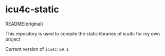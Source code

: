 # icu4c-static

[README(original)](https://github.com/LeafStative/icu4c-static/blob/main/README_ICU.md)

This repository is used to compile the static libraries of icu4c for my own project

Current version of `icu4c`: `69.1`
